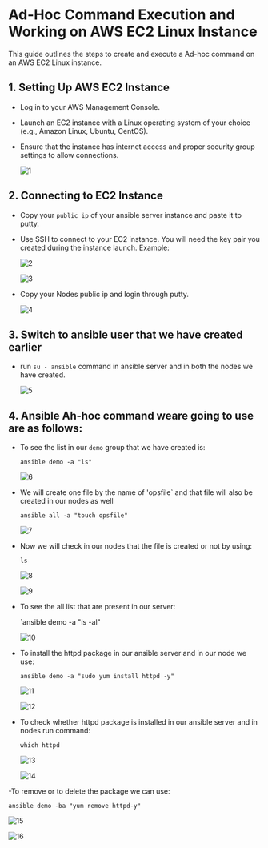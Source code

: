 # Ad-Hoc Command Execution and Working on AWS EC2 Linux Instance

This guide outlines the steps to create and execute a Ad-hoc command on an AWS EC2 Linux instance.

## 1. Setting Up AWS EC2 Instance

- Log in to your AWS Management Console.
- Launch an EC2 instance with a Linux operating system of your choice (e.g., Amazon Linux, Ubuntu, CentOS).
- Ensure that the instance has internet access and proper security group settings to allow connections.

   ![1](https://github.com/vivek2431/Ansible/assets/137812531/2e877889-78bb-4ace-a53a-4ccd7b315066)

## 2. Connecting to EC2 Instance

- Copy your `public ip` of your ansible server instance and paste it to putty.
- Use SSH to connect to your EC2 instance. You will need the key pair you created during the instance launch.
  Example:

   ![2](https://github.com/vivek2431/Ansible/assets/137812531/779d4e3b-083e-4a40-ab97-cf67a2fe050b)

   ![3](https://github.com/vivek2431/Ansible/assets/137812531/332b7d17-5b01-4797-b69f-b4abea2f76e4)

- Copy your Nodes public ip and login through putty.

  ![4](https://github.com/vivek2431/Ansible/assets/137812531/95c7ff11-d92f-41e5-90e2-e43e6e131d33)

## 3. Switch to ansible user that we have created earlier
- run `su - ansible` command in ansible server and in both the nodes we have created.

  ![5](https://github.com/vivek2431/Ansible/assets/137812531/a4a06f47-4947-41e2-b298-575b54103dc8)

## 4. Ansible Ah-hoc command weare going to use are as follows:
- To see the list in our `demo` group that we have created is:

   `ansible demo -a "ls"`

   ![6](https://github.com/vivek2431/Ansible/assets/137812531/946487c6-4265-4393-ad4a-94229ded718a)

- We will create one file by the name of 'opsfile` and that file will also be created in our nodes as well

   `ansible all -a "touch opsfile"`

   ![7](https://github.com/vivek2431/Ansible/assets/137812531/5d3e2eed-599a-4e87-b026-1180dee18a25)

- Now we will check in our nodes that the file is created or not by using:

   `ls`

   ![8](https://github.com/vivek2431/Ansible/assets/137812531/db993f50-728c-41b8-8414-03b55915365f)

   ![9](https://github.com/vivek2431/Ansible/assets/137812531/314f5f17-cd7f-4519-965c-9f1d1f021794)

- To see the all list that are present in our server:

  `ansible demo -a "ls -al"

  ![10](https://github.com/vivek2431/Ansible/assets/137812531/3a1559a5-9772-4977-9c53-056ca9b6f308)

- To install the httpd package in our ansible server and in our node we use:

   `ansible demo -a "sudo yum install httpd -y"`

  ![11](https://github.com/vivek2431/Ansible/assets/137812531/04f036b9-9f52-4627-bf2b-8e0d4f6c5d15)

  ![12](https://github.com/vivek2431/Ansible/assets/137812531/fd958d83-663a-4af6-be45-d3e80f813e56)

- To check whether httpd package is installed in our ansible server and in nodes run command:

   `which httpd`

  ![13](https://github.com/vivek2431/Ansible/assets/137812531/d1345f45-1f24-4aba-816c-bc711f754a75)

  ![14](https://github.com/vivek2431/Ansible/assets/137812531/66025b88-2184-431e-9ab1-1713118bb065)

-To remove or to delete the package we can use:

 `ansible demo -ba "yum remove httpd-y"`

 ![15](https://github.com/vivek2431/Ansible/assets/137812531/0300e85b-ad7c-48c3-90f5-4c0c1e6621f8)

 ![16](https://github.com/vivek2431/Ansible/assets/137812531/6ef8b297-a70e-413c-9e58-eea0a5b1b910)














